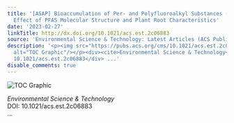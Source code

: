 ```yaml
---
title: '[ASAP] Bioaccumulation of Per- and Polyfluoroalkyl Substances (PFAS) in Ferns:
  Effect of PFAS Molecular Structure and Plant Root Characteristics'
date: '2023-02-27'
linkTitle: http://dx.doi.org/10.1021/acs.est.2c06883
source: 'Environmental Science & Technology: Latest Articles (ACS Publications)'
description: '<p><img src="https://pubs.acs.org/cms/10.1021/acs.est.2c06883/asset/images/medium/es2c06883_0007.gif"
  alt="TOC Graphic"/></p><div><cite>Environmental Science & Technology</cite></div><div>DOI:
  10.1021/acs.est.2c06883</div> ...'
disable_comments: true
---
```

<p><img src="https://pubs.acs.org/cms/10.1021/acs.est.2c06883/asset/images/medium/es2c06883_0007.gif" alt="TOC Graphic"/></p><div><cite>Environmental Science & Technology</cite></div><div>DOI: 10.1021/acs.est.2c06883</div> ...